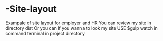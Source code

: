 # -Site-layout
Exampale of  site layout for employer and HR
You can review my site in directory dist
                      Or you can
If you wanna to look my site USE $gulp watch in command terminal in project directory

